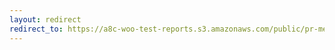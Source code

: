 ```yaml
---
layout: redirect
redirect_to: https://a8c-woo-test-reports.s3.amazonaws.com/public/pr-merge/41152/e2e/index.html
---
```

